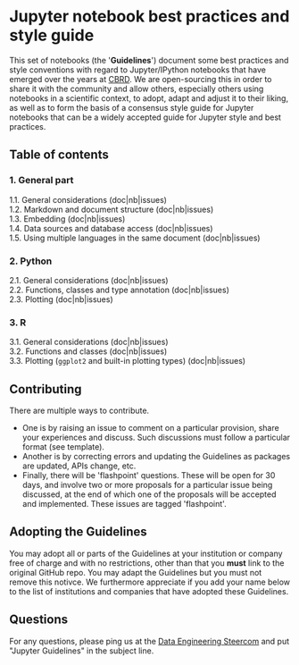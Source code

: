 # Jupyter notebook best practices and style guide

This set of notebooks (the '**Guidelines**') document some best practices and style conventions with regard to Jupyter/IPython notebooks that have emerged over the years at [CBRD](http://cbrd.co). We are open-sourcing this in order to share it with the community and allow others, especially others using notebooks in a scientific context, to adopt, adapt and adjust it to their liking, as well as to form the basis of a consensus style guide for Jupyter notebooks that can be a widely accepted guide for Jupyter style and best practices.

## Table of contents

### 1. General part

1.1. General considerations (doc|nb|issues)  
1.2. Markdown and document structure (doc|nb|issues)  
1.3. Embedding (doc|nb|issues)  
1.4. Data sources and database access (doc|nb|issues)  
1.5. Using multiple languages in the same document (doc|nb|issues)  

### 2. Python

2.1. General considerations (doc|nb|issues)  
2.2. Functions, classes and type annotation (doc|nb|issues)  
2.3. Plotting (doc|nb|issues)  

### 3. R

3.1. General considerations (doc|nb|issues)  
3.2. Functions and classes (doc|nb|issues)  
3.3. Plotting (`ggplot2` and built-in plotting types) (doc|nb|issues)  

## Contributing

There are multiple ways to contribute. 

* One is by raising an issue to comment on a particular provision, share your experiences and discuss. Such discussions must follow a particular format (see template).  
* Another is by correcting errors and updating the Guidelines as packages are updated, APIs change, etc.  
* Finally, there will be 'flashpoint' questions. These will be open for 30 days, and involve two or more proposals for a particular issue being discussed, at the end of which one of the proposals will be accepted and implemented. These issues are tagged 'flashpoint<year>'.  

## Adopting the Guidelines

You may adopt all or parts of the Guidelines at your institution or company free of charge and with no restrictions, other than that you **must** link to the original GitHub repo. You may adapt the Guidelines but you must not remove this notivce. We furthermore appreciate if you add your name below to the list of institutions and companies that have adopted these Guidelines.

## Questions

For any questions, please ping us at the [Data Engineering Steercom](mailto:dataengineering.steercom@cbrd.co) and put "Jupyter Guidelines" in the subject line.